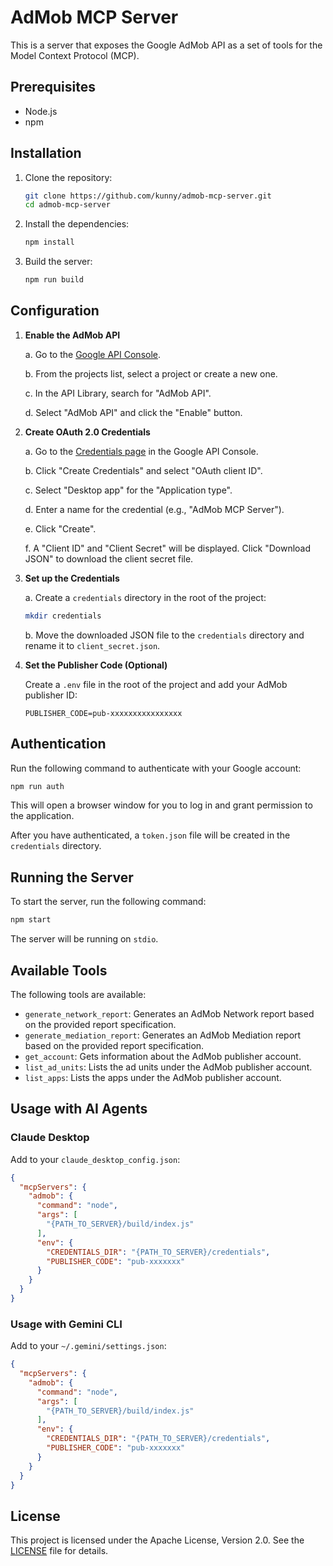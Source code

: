 # AdMob MCP Server

This is a server that exposes the Google AdMob API as a set of tools for the Model Context Protocol (MCP).

## Prerequisites

*   Node.js
*   npm

## Installation

1.  Clone the repository:
    ```bash
    git clone https://github.com/kunny/admob-mcp-server.git
    cd admob-mcp-server
    ```

2.  Install the dependencies:
    ```bash
    npm install
    ```

3.  Build the server:
    ```bash
    npm run build
    ```

## Configuration

1.  **Enable the AdMob API**

    a. Go to the [Google API Console](https://console.developers.google.com/apis/library).

    b. From the projects list, select a project or create a new one.

    c. In the API Library, search for "AdMob API".

    d. Select "AdMob API" and click the "Enable" button.

2.  **Create OAuth 2.0 Credentials**

    a. Go to the [Credentials page](https://console.developers.google.com/apis/credentials) in the Google API Console.

    b. Click "Create Credentials" and select "OAuth client ID".

    c. Select "Desktop app" for the "Application type".

    d. Enter a name for the credential (e.g., "AdMob MCP Server").

    e. Click "Create".

    f. A "Client ID" and "Client Secret" will be displayed. Click "Download JSON" to download the client secret file.

3.  **Set up the Credentials**

    a. Create a `credentials` directory in the root of the project:
    ```bash
    mkdir credentials
    ```

    b. Move the downloaded JSON file to the `credentials` directory and rename it to `client_secret.json`.

4.  **Set the Publisher Code (Optional)**

    Create a `.env` file in the root of the project and add your AdMob publisher ID:
    ```
    PUBLISHER_CODE=pub-xxxxxxxxxxxxxxxx
    ```

## Authentication

Run the following command to authenticate with your Google account:

```bash
npm run auth
```

This will open a browser window for you to log in and grant permission to the application.

After you have authenticated, a `token.json` file will be created in the `credentials` directory.

## Running the Server

To start the server, run the following command:

```bash
npm start
```

The server will be running on `stdio`.

## Available Tools

The following tools are available:

*   `generate_network_report`: Generates an AdMob Network report based on the provided report specification.
*   `generate_mediation_report`: Generates an AdMob Mediation report based on the provided report specification.
*   `get_account`: Gets information about the AdMob publisher account.
*   `list_ad_units`: Lists the ad units under the AdMob publisher account.
*   `list_apps`: Lists the apps under the AdMob publisher account.

## Usage with AI Agents

### Claude Desktop

Add to your `claude_desktop_config.json`:

```json
{
  "mcpServers": {
    "admob": {
      "command": "node",
      "args": [
        "{PATH_TO_SERVER}/build/index.js"
      ],
      "env": {
        "CREDENTIALS_DIR": "{PATH_TO_SERVER}/credentials",
        "PUBLISHER_CODE": "pub-xxxxxxx"
      }
    }
  }
}
```

### Usage with Gemini CLI

Add to your `~/.gemini/settings.json`:

```json
{
  "mcpServers": {
    "admob": {
      "command": "node",
      "args": [
        "{PATH_TO_SERVER}/build/index.js"
      ],
      "env": {
        "CREDENTIALS_DIR": "{PATH_TO_SERVER}/credentials",
        "PUBLISHER_CODE": "pub-xxxxxxx"
      }
    }
  }
}
```

## License

This project is licensed under the Apache License, Version 2.0. See the [LICENSE](LICENSE) file for details.
